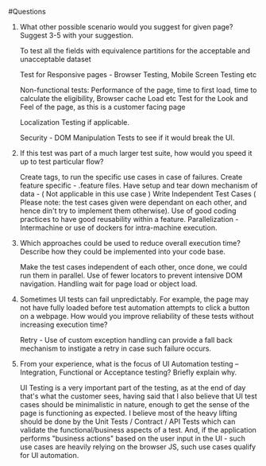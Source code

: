 #Questions

1.	What other possible scenario would you suggest for given page? Suggest 3-5 with your suggestion.


    To test all the fields with equivalence partitions for the acceptable and unacceptable dataset

    Test for Responsive pages - Browser Testing, Mobile Screen Testing etc

    Non-functional tests: Performance of the page, time to first load, time to calculate the eligibility, Browser cache Load etc
    Test for the Look and Feel of the page, as this is a customer facing page

    Localization Testing if applicable. 
    
    Security - DOM Manipulation Tests to see if it would break the UI.


2.	If this test was part of a much larger test suite, how would you speed it up to test particular flow? 

    Create tags, to run the specific use cases in case of failures.
    Create feature specific - .feature files.
    Have setup and tear down mechanism of data - ( Not applicable in this use case )
    Write Independent Test Cases ( Please note: the test cases given were dependant on each other, and hence din't try to implement them otherwise).
    Use of good coding practices to have good reusability within a feature.
    Parallelization - Intermachine or use of dockers for intra-machine execution.

3.  Which approaches could be used to reduce overall execution time? Describe how they could be implemented into your code base.

    Make the test cases independent of each other, once done, we could run them in parallel.
    Use of fewer locators to prevent intensive DOM navigation.
    Handling wait for page load or object load.
    

4.	Sometimes UI tests can fail unpredictably. For example, the page may not have fully loaded before test automation attempts to click a button on a webpage. How would you improve reliability of these tests without increasing execution time?  

    Retry - Use of custom exception handling can provide a fall back mechanism to instigate a retry in case such failure occurs.

5.	From your experience, what is the focus of UI Automation testing – Integration, Functional or Acceptance testing? Briefly explain why.
    
    UI Testing is a very important part of the testing, as at the end of day that's what the customer sees, having said that I also believe that UI test cases should be minimalistic in nature, enough to get the sense of the page is functioning as expected. I believe most of the heavy lifting should be done by the Unit Tests / Contract / API Tests which can validate the functional/business aspects of a test.
    And, if the application performs "business actions" based on the user input in the UI - such use cases are heavily relying on the browser JS, such use cases qualify for UI automation. 


